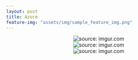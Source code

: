 ```yaml
---
layout: post
title: Azure
feature-img: "assets/img/sample_feature_img.png"
---
```

<div align="center"><href="https://imgur.com/t17UR1I"><img src="https://i.imgur.com/t17UR1I.jpg" title="source: imgur.com" /></div>
<div align="center"><img src="https://i.imgur.com/l0gStqt.jpg" title="source: imgur.com" /></a></div>
<div align="center"><img src="https://i.imgur.com/Ud5P5Ds.jpg" title="source: imgur.com" /></a></div>

 
